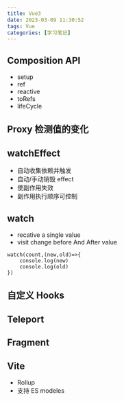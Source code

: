 ```yaml
---
title: Vue3
date: 2023-03-09 11:30:52
tags: Vue
categories: [学习笔记]
---
```


## Composition API

- setup
- ref
- reactive
- toRefs
- lifeCycle

## Proxy 检测值的变化

<!-- <img src="./img/proxy.png"> -->

## watchEffect

- 自动收集依赖并触发
- 自动/手动销毁 effect
- 使副作用失效
- 副作用执行顺序可控制
<!-- <img src="./img/watchEffect.png"> -->

## watch

- recative a single value
- visit change before And After value

```TS
watch(count,(new,old)=>{
    console.log(new)
    console.log(old)
})
```

## 自定义 Hooks

## Teleport

## Fragment

## Vite

- Rollup
- 支持 ES modeles
